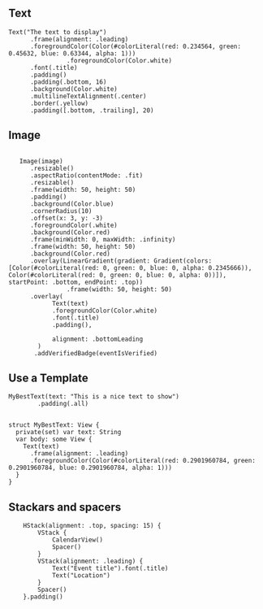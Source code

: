 
## Text
```
Text("The text to display")
      .frame(alignment: .leading)
      .foregroundColor(Color(#colorLiteral(red: 0.234564, green: 0.45632, blue: 0.63344, alpha: 1)))
                .foregroundColor(Color.white)
      .font(.title)
      .padding()
      .padding(.bottom, 16)
      .background(Color.white)
      .multilineTextAlignment(.center)
      .border(.yellow)
      .padding([.bottom, .trailing], 20)
```

## Image
```

   Image(image)
      .resizable()
      .aspectRatio(contentMode: .fit)
      .resizable()
      .frame(width: 50, height: 50)
      .padding()
      .background(Color.blue)
      .cornerRadius(10)
      .offset(x: 3, y: -3)
      .foregroundColor(.white)
      .background(Color.red)
      .frame(minWidth: 0, maxWidth: .infinity)
      .frame(width: 50, height: 50)
      .background(Color.red)
      .overlay(LinearGradient(gradient: Gradient(colors: [Color(#colorLiteral(red: 0, green: 0, blue: 0, alpha: 0.2345666)), Color(#colorLiteral(red: 0, green: 0, blue: 0, alpha: 0))]), startPoint: .bottom, endPoint: .top))
                .frame(width: 50, height: 50)
      .overlay(
            Text(text)
            .foregroundColor(Color.white)
            .font(.title)
            .padding(),
            
            alignment: .bottomLeading
        )
       .addVerifiedBadge(eventIsVerified)
```
      
## Use a Template
```
MyBestText(text: "This is a nice text to show")
        .padding(.all)


struct MyBestText: View {
  private(set) var text: String
  var body: some View {
    Text(text)
      .frame(alignment: .leading)
      .foregroundColor(Color(#colorLiteral(red: 0.2901960784, green: 0.2901960784, blue: 0.2901960784, alpha: 1)))
  }
}
```

## Stackars and spacers

        HStack(alignment: .top, spacing: 15) {
            VStack {
                CalendarView()
                Spacer()
            }
            VStack(alignment: .leading) {
                Text("Event title").font(.title)
                Text("Location")
            }
            Spacer()
        }.padding()
        
        
        

